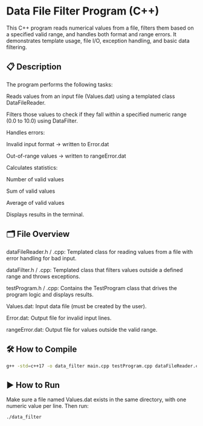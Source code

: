 # Data File Filter Program (C++)
This C++ program reads numerical values from a file, filters them based on a specified valid range, and handles both format and range errors. It demonstrates template usage, file I/O, exception handling, and basic data filtering.

## 📋 Description
The program performs the following tasks:

Reads values from an input file (Values.dat) using a templated class DataFileReader<T>.

Filters those values to check if they fall within a specified numeric range (0.0 to 10.0) using DataFilter<T>.

Handles errors:

Invalid input format → written to Error.dat

Out-of-range values → written to rangeError.dat

Calculates statistics:

Number of valid values

Sum of valid values

Average of valid values

Displays results in the terminal.

## 🗂️ File Overview
dataFileReader.h / .cpp: Templated class for reading values from a file with error handling for bad input.

dataFilter.h / .cpp: Templated class that filters values outside a defined range and throws exceptions.

testProgram.h / .cpp: Contains the TestProgram class that drives the program logic and displays results.

Values.dat: Input data file (must be created by the user).

Error.dat: Output file for invalid input lines.

rangeError.dat: Output file for values outside the valid range.

## 🛠️ How to Compile
```bash
g++ -std=c++17 -o data_filter main.cpp testProgram.cpp dataFileReader.cpp dataFilter.cpp
```

## ▶️ How to Run
Make sure a file named Values.dat exists in the same directory, with one numeric value per line. Then run:
```bash
./data_filter
```

